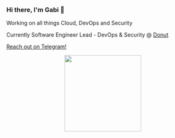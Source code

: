 ### Hi there, I'm Gabi 👋

Working on all things Cloud, DevOps and Security 

Currently Software Engineer Lead - DevOps & Security @ [Donut](https://donut.app)

[Reach out on Telegram!](https://t.me/gabileibo)

<p align="center">
  <img src="https://media.giphy.com/media/JxqxAKsoKnftErROxv/giphy.gif" width="200">
</p>
